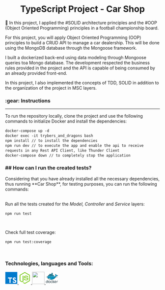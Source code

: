 <h1 align="center">TypeScript Project - Car Shop</h1>

🔭 In this project, I applied the #SOLID architecture principles and the #OOP (Object Oriented Programming) principles in a football championship board.

For this project, you will apply Object Oriented Programming (OOP) principles to build a CRUD API to manage a car dealership. This will be done using the MongoDB database through the Mongoose framework.

I built a dockerized back-end using data modeling through Mongoose queries toa Mongo database. The development respected the business rules provided in the project and the API is capable of being consumed by an already provided front-end.

In this project, I also implemented the concepts of TDD, SOLID in addition to the organization of the project in MSC layers.

<h3>:gear: Instructions</h3>

------------

<p>To run the repository locally, clone the project and use the following commands to initialize Docker and install the dependencies:</p>

````
docker-compose up -d
docker exec -it trybers_and_dragons bash
npm install // to install the dependencies
npm run dev // to execute the app and enable the api to receive requests in any Rest API Client, like Thunder Client
docker-compose down // to completely stop the application
````

<h3>## How can I run the created tests?</h3>
Considering that you have already installed all the necessary dependencies, thus running **Car Shop**, for testing purposes, you can run the following commands:
</br>
</br>

Run all the tests created for the *Model, Controller* and *Service* layers:
```
npm run test
```
</br>

Check full test coverage:
```
npm run test:coverage
```

</br>

<h3 align="left">Technologies, languages and Tools:</h3>
<p align="left"> 

<a href="https://www.typescriptlang.org/" target="_blank" rel="noreferrer"> <img src="https://github.com/devicons/devicon/blob/master/icons/typescript/typescript-original.svg" width="40" height="40"/> 
</a>
<a href="https://https://nodejs.org/en/" target="_blank" rel="noreferrer"> <img src="https://raw.githubusercontent.com/devicons/devicon/1119b9f84c0290e0f0b38982099a2bd027a48bf1/icons/nodejs/nodejs-original.svg" width="40" height="40"/> </a>
<a href="https://www.mongodb.com/" target="_blank" rel="noreferrer"> <img src="https://cdn.jsdelivr.net/gh/devicons/devicon/icons/mongodb/mongodb-original.svg" width="40" height="40"/>
</a>
<a href="https://www.docker.com/" target="_blank" rel="noreferrer"> <img src="https://raw.githubusercontent.com/devicons/devicon/master/icons/docker/docker-original-wordmark.svg" alt="docker" width="40" height="40"/> 
</a>
</p>
